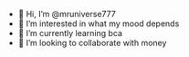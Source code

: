 - 👋 Hi, I’m @mruniverse777
- 👀 I’m interested in what my mood depends
- 🌱 I’m currently learning bca
- 💞️ I’m looking to collaborate with money

<!---
mruniverse777/mruniverse777 is a ✨ special ✨ repository because its `README.md` (this file) appears on your GitHub profile.
You can click the Preview link to take a look at your changes.
--->
